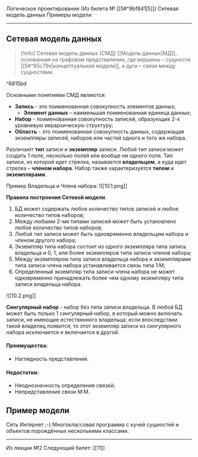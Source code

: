 Логическое проектирование (Из билета № [[5#^9bf841|5]])
Сетевая модель данных
Примеры модели

---

## Сетевая модель данных

>[!info] Сетевая модель данных (СМД)
>[[Модель данных|МД]], основанная на графовом представлении, где вершины – сущности [[5#^85c79e|концептуальной модели]], а дуги – связи между сущностями.

^6815bd

Основными понятиями СМД являются:
- **Запись** - это поименованная совокупность элементов данных;
	- **Элемент данных** – наименьшая поименованная единица данных;
- **Набор** - поименованная совокупность записей, образующих 2-х уровневую иерархическую структуру;
- **Область** - это поименованная совокупность данных, содержащая экземпляры записей, наборов или частей одного и того же набора.

Различают **тип** записи и **экземпляр** записи.
Любой тип записи может создать 1 поле, несколько полей или вообще ни одного поля.
Тип записи, из которой идет стрелка, называется **владельцем**, а куда идет стрелка – **членом набора**.
Набор также характеризуется **типом** и **экземплярами**.

Пример Владельца и Члена набора:
![[10.1.png]]

**Правила построения Сетевой модели**.
1. БД может содержать любое количество типов записей и любое количество типов наборов;
2. Между любыми 2-мя типами записей может быть установлено любое количество типов наборов;
3. Любой тип записи может быть одновременно владельцем набора и членом другого набора;
4. Экземпляр типа набора состоит из одного экземпляра типа запись владельца и 0, 1, или более экземпляров типа записи членов набора;
5. Между экземпляром типа записи владельца набора и экземплярами типа записи члена набора устанавливается связь типа 1:М;
6. Определенный экземпляр типа записи члена набора не может одновременно принадлежать более чем одному экземпляру типа записи владельца набора.

![[10.2.png]]

**Сингулярный набор** - набор без типа записи владельца.
В любой БД может быть только 1 сингулярный набор, в который можно включать записи, не имеющие естественного владельца;
если впоследствии такой владелец появится, то этот экземпляр записи из сингулярного набора исключается и включается в другой.

#### Преимущества:
- Наглядность представления.
#### Недостатки:
- Неоднозначность определения связей;
- Непредставление связи М:М.

## Пример модели

Сеть Интернет  ;-)
Многоклассовая программа с кучей сущностей и объектов порождённых несколькими классами.

---

Из лекции №2
Следующий билет: [[11]]




